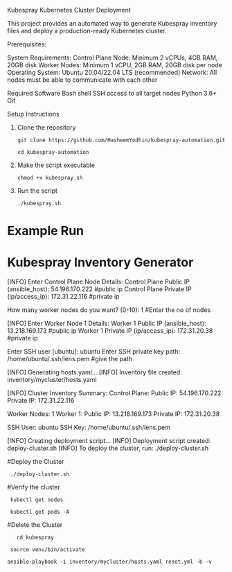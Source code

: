 Kubespray Kubernetes Cluster Deployment

This project provides an automated way to generate Kubespray inventory files and deploy a production-ready Kubernetes cluster.

Prerequisites:

System Requirements:
Control Plane Node: Minimum 2 vCPUs, 4GB RAM, 20GB disk
Worker Nodes: Minimum 1 vCPU, 2GB RAM, 20GB disk per node
Operating System: Ubuntu 20.04/22.04 LTS (recommended)
Network: All nodes must be able to communicate with each other

Required Software
Bash shell
SSH access to all target nodes
Python 3.6+
Git

Setup Instructions
1. Clone the repository
   
       git clone https://github.com/HasheemYodhin/kubespray-automation.git

       cd kubespray-automation

3. Make the script executable
   
       chmod +x kubespray.sh

5. Run the script
   
       ./kubespray.sh
   

Example Run
==================================================
Kubespray Inventory Generator
==================================================

[INFO] Enter Control Plane Node Details:
Control Plane Public IP (ansible_host): 54.196.170.222   #public ip
Control Plane Private IP (ip/access_ip): 172.31.22.116   #private ip

How many worker nodes do you want? (0-10): 1  #Enter the no of nodes

[INFO] Enter Worker Node 1 Details:
Worker 1 Public IP (ansible_host): 13.218.169.173  #public ip
Worker 1 Private IP (ip/access_ip): 172.31.20.38   #private ip

Enter SSH user [ubuntu]: ubuntu
Enter SSH private key path: /home/ubuntu/.ssh/lens.pem    #give the path

[INFO] Generating hosts.yaml...
[INFO] Inventory file created: inventory/mycluster/hosts.yaml

[INFO] Cluster Inventory Summary:
Control Plane:
  Public IP: 54.196.170.222
  Private IP: 172.31.22.116

Worker Nodes: 1
Worker 1:
  Public IP: 13.218.169.173
  Private IP: 172.31.20.38

SSH User: ubuntu 
SSH Key: /home/ubuntu/.ssh/lens.pem 

[INFO] Creating deployment script...
[INFO] Deployment script created: deploy-cluster.sh
[INFO] To deploy the cluster, run: ./deploy-cluster.sh

#Deploy the Cluster

     ./deploy-cluster.sh

#Verify the cluster

     kubectl get nodes

     kubectl get pods -A

#Delete the Cluster

       cd kubespray
          
     source venv/bin/activate

    ansible-playbook -i inventory/mycluster/hosts.yaml reset.yml -b -v

